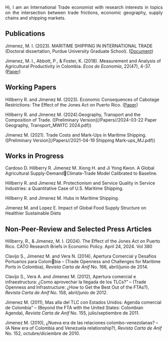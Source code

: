<p align="justify">Hi, I am an International Trade economist with research interests in topics on the intersection between trade frictions, economic geography, supply chains and shipping markets.</p>

## Publications
Jimenez, M. I. (2023). MARITIME SHIPPING IN INTERNATIONAL TRADE (Doctoral dissertation, Purdue University Graduate School). ([Document](https://hammer.purdue.edu/articles/thesis/MARITIME_SHIPPING_IN_INTERNATIONAL_TRADE/23524311/1))

Jimenez, M. I., Abbott, P., & Foster, K. (2018). Measurement and Analysis of Agricultural Productivity in Colombia. _Ecos de Economía_, 22(47), 4-37. ([Paper](https://publicaciones.eafit.edu.co/index.php/ecos-economia/article/view/5743/4501))


## Working Papers
Hillberry R. and Jimenez M. (2023). Economic Consequences of Cabotage Restrictions: The Effect of the Jones Act on Puerto Rico. ([Paper](/Papers//ja_working_paper_april2_2024.pdf))

Hillberry R. and Jimenez M. (2024).Geography, Transport and the Composition of Trade. ([Preliminary Version](/Papers//2024-03-22 Paper Geography, Transport_MWITC 2024.pdf)) 

Jimenez M. (2021). Trade Costs and Mark-Ups in Maritime Shipping.([Preliminary Version](/Papers//2021-04-19 Shipping Mark-ups_MJ.pdf))


## Works in Progress
Cardoso D. Hillberry R. Jimenez M. Xiong H. and Ji Yong Kwon. A Global Agricultural Supply-DemandClimate-Trade Model Calibrated to Baseline.

Hillberry R. and Jimenez M. Protectionism and Service Quality in Service Industries: a Quantitative Case of U.S. Maritime Shipping.

Hillberry R. and Jimenez M. Hubs in Maritime Shipping. 

Jimenez M. and Lopez E. Impact of Global Food Supply Structure on Healthier Sustainable Diets 

## Non-Peer-Review and Selected Press Articles
Hillberry, R., & Jimenez, M. I. (2024). The Effect of the Jones Act on Puerto Rico. CATO Research Briefs in Economic Policy. April 24, 2024. Vol 380

Clavijo S., Jimenez M. and Vera N. (2014), Apertura Comercial y Desafios Portuarios para Colombia – (Trade Openness and Challenges for Maritime Ports in Colombia), _Revista Carta de Anif_ No. 166, abril/junio de 2014.

Clavijo S., Vera A. and Jimenez M. (2012), Apertura comercial e infraestructura: ¿Como aprovechar la llegada de los TLCs?” – (Trade Openness and Infrastructure: ¿How to Get the Best Out of the FTAs?), _Revista Carta de Anif_ No. 158, abril/junio de 2012.

Jimenez M. (2011), Mas alla del TLC con Estados Unidos: Agenda comercial de Colombia” – (Beyond the FTA with the United States: Colombian Agenda), _Revista Carta de Anif_ No. 155, julio/septiembre de 2011.

Jimenez M. (2010), ¿Nueva era de las relaciones colombo-venezolanas? – (A New era of Colombia and Venezuela relationship?), _Revista Carta de Anif_ No. 152, octubre/diciembre de 2010.



